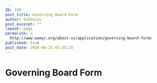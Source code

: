 ```yaml
---
ID: 728
post_title: Governing Board Form
author: dukhniav
post_excerpt: ""
layout: page
permalink: >
  http://www.waeyc.org/about-us/application/governing-board-form/
published: true
post_date: 2020-06-25 01:35:25
---
```

<h1>Governing Board Form</h1>